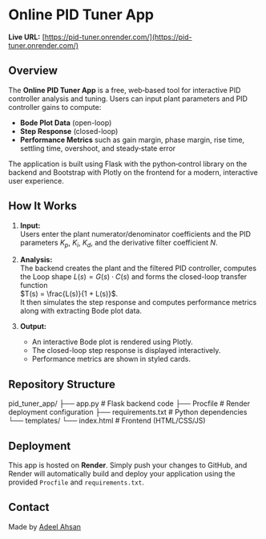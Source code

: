 # Online PID Tuner App

**Live URL:** [https://pid-tuner.onrender.com/](https://pid-tuner.onrender.com/)

## Overview

The **Online PID Tuner App** is a free, web‑based tool for interactive PID controller analysis and tuning. Users can input plant parameters and PID controller gains to compute:

- **Bode Plot Data** (open-loop)
- **Step Response** (closed-loop)
- **Performance Metrics** such as gain margin, phase margin, rise time, settling time, overshoot, and steady‑state error

The application is built using Flask with the python‑control library on the backend and Bootstrap with Plotly on the frontend for a modern, interactive user experience.

## How It Works

1. **Input:**  
   Users enter the plant numerator/denominator coefficients and the PID parameters $K_p$, $K_i$, $K_d$, and the derivative filter coefficient $N$.

2. **Analysis:**  
   The backend creates the plant and the filtered PID controller, computes the Loop shape $L(s) = G(s) \cdot C(s)$ and forms the closed-loop transfer function  
   $T(s) = \frac{L(s)}{1 + L(s)}$.  
   It then simulates the step response and computes performance metrics along with extracting Bode plot data.

3. **Output:**  
   - An interactive Bode plot is rendered using Plotly.
   - The closed-loop step response is displayed interactively.
   - Performance metrics are shown in styled cards.

## Repository Structure
pid_tuner_app/
├── app.py           # Flask backend code
├── Procfile         # Render deployment configuration
├── requirements.txt # Python dependencies
└── templates/
    └── index.html   # Frontend (HTML/CSS/JS)

## Deployment

This app is hosted on **Render**. Simply push your changes to GitHub, and Render will automatically build and deploy your application using the provided `Procfile` and `requirements.txt`.

## Contact

Made by [Adeel Ahsan](mailto:maahsan@mun.ca)